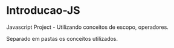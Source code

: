 # Introducao-JS
Javascript Project - Utilizando conceitos de escopo, operadores.

Separado em pastas os conceitos utilizados.
